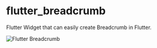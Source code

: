 # flutter_breadcrumb

Flutter Widget that can easily create Breadcrumb in Flutter.

![Flutter Breadcrumb](https://raw.githubusercontent.com/payam-zahedi/flutter_breadcrumb/master/files/image/header.jpg "Flutter Breadcrumb")

